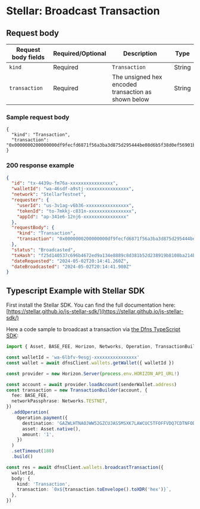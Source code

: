 # Stellar: Broadcast Transaction

## Request body <a href="#transaction-request-body" id="transaction-request-body"></a>

| Request body fields | Required/Optional | Description                                         | Type   |
| ------------------- | ----------------- | --------------------------------------------------- | ------ |
| `kind`              | Required          | `Transaction`                                       | String |
| `transaction`       | Required          | The unsigned hex encoded transaction as shown below | String |

### Sample request body <a href="#sample-transaction-request" id="sample-transaction-request"></a>

```shell
{
  "kind": "Transaction",
  "transaction": "0x0000000200000000df9fecfd6871f56a3ba3d875d295444be08d6b5f38d0ef56901b85e386a84ff1000000640013d1d800000016000000010000000000000000000000006633f4e3000000010000000631323334353600000000000100000000000000010000000033659e6d03936b7746c8a8904bac95d5f582c2a0bb32b8a5a8e1f10e6d2b869d0000000000000000000000010000000000000000"
}
```

### 200 response example <a href="#transaction-response-example" id="transaction-response-example"></a>

```json
{
  "id": "tx-4439u-fm76a-xxxxxxxxxxxxxxxx",
  "walletId": "wa-46sdf-a9stj-xxxxxxxxxxxxxxxx",
  "network": "StellarTestnet",
  "requester": {
    "userId": "us-3v1ag-v6b36-xxxxxxxxxxxxxxxx",
    "tokenId": "to-7mkkj-c831n-xxxxxxxxxxxxxxxx",
    "appId": "ap-341e6-12nj6-xxxxxxxxxxxxxxxx"
  },
  "requestBody": {
    "kind": "Transaction",
    "transaction": "0x0000000200000000df9fecfd6871f56a3ba3d875d295444be08d6b5f38d0ef56901b85e386a84ff1000000640013d1d800000016000000010000000000000000000000006633f4e3000000010000000631323334353600000000000100000000000000010000000033659e6d03936b7746c8a8904bac95d5f582c2a0bb32b8a5a8e1f10e6d2b869d0000000000000000000000010000000000000000"
  },
  "status": "Broadcasted",
  "txHash": "f25d140537c696b4672ed9a134e8889c8d381b52d238919b8108ba214bff86ee",
  "dateRequested": "2024-05-02T20:14:41.260Z",
  "dateBroadcasted": "2024-05-02T20:14:41.980Z"
}
```

## Typescript Example with Stellar SDK

First install the Stellar SDK. You can find the full documentation here: [https://stellar.github.io/js-stellar-sdk/](https://stellar.github.io/js-stellar-sdk/)

Here a code sample to broadcast a transaction via [the Dfns TypeScript SDK](https://github.com/dfns/dfns-sdk-ts):

```typescript
import { Asset, BASE_FEE, Horizon, Networks, Operation, TransactionBuilder } from '@stellar/stellar-sdk'

const walletId = 'wa-6lbfv-9esgj-xxxxxxxxxxxxxxxx'
const wallet = await dfnsClient.wallets.getWallet({ walletId })

const provider = new Horizon.Server(process.env.HORIZON_API_URL!)

const account = await provider.loadAccount(senderWallet.address)
const transaction = new TransactionBuilder(account, {
  fee: BASE_FEE,
  networkPassphrase: Networks.TESTNET,
})
  .addOperation(
    Operation.payment({
      destination: 'GAZWLHTNAOJWW52GZCUJAS5MSXK7LAWCUC5TFOFFVDQ7CDTNFODJ37GB',
      asset: Asset.native(),
      amount: '1',
    })
  )
  .setTimeout(180)
  .build()

const res = await dfnsClient.wallets.broadcastTransaction({
  walletId,
  body: {
    kind: 'Transaction',
    transaction: `0x${transaction.toEnvelope().toXDR('hex')}`,
  },
})
```
